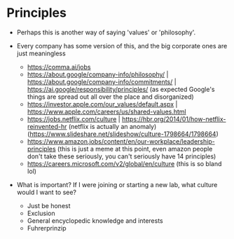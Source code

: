 # Principles

- Perhaps this is another way of saying 'values' or 'philosophy'.
- Every company has some version of this, and the big corporate ones are just meaningless
  - https://comma.ai/jobs
  - https://about.google/company-info/philosophy/ | https://about.google/company-info/commitments/ | https://ai.google/responsibility/principles/ (as expected Google's things are spread out all over the place and disorganized)
  - https://investor.apple.com/our_values/default.aspx | https://www.apple.com/careers/us/shared-values.html
  - https://jobs.netflix.com/culture | https://hbr.org/2014/01/how-netflix-reinvented-hr (netflix is actually an anomaly) (https://www.slideshare.net/slideshow/culture-1798664/1798664)
  - https://www.amazon.jobs/content/en/our-workplace/leadership-principles (this is just a meme at this point, even amazon people don't take these seriously, you can't seriously have 14 principles)
  - https://careers.microsoft.com/v2/global/en/culture (this is so bland lol)

- What is important? If I were joining or starting a new lab, what culture would I want to see?
  - Just be honest
  - Exclusion
  - General encyclopedic knowledge and interests
  - Fuhrerprinzip
